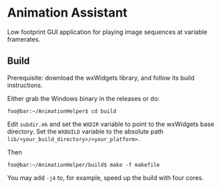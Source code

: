 # Animation Assistant

Low footprint GUI application for playing image sequences at variable framerates.

## Build

Prerequisite: download the wxWidgets library, and follow its build instructions.

Either grab the Windows binary in the releases or do:

```console
foo@bar:~/AnimationHelper$ cd build
```

Edit `subdir.mk` and set the `WXDIR` variable to point to the wxWidgets base directory. Set the `WXBUILD` variable to the absolute path `lib/<your_build_directory>/<your_platform>`.

Then

```console
foo@bar:~/AnimationHelper/build$ make -f makefile
```

You may add `-j4` to, for example, speed up the build with four cores.
